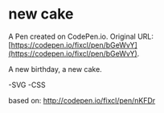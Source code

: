 # new cake

A Pen created on CodePen.io. Original URL: [https://codepen.io/fixcl/pen/bGeWvY](https://codepen.io/fixcl/pen/bGeWvY).

A new birthday, a new cake.

-SVG
-CSS

based on: http://codepen.io/fixcl/pen/nKFDr